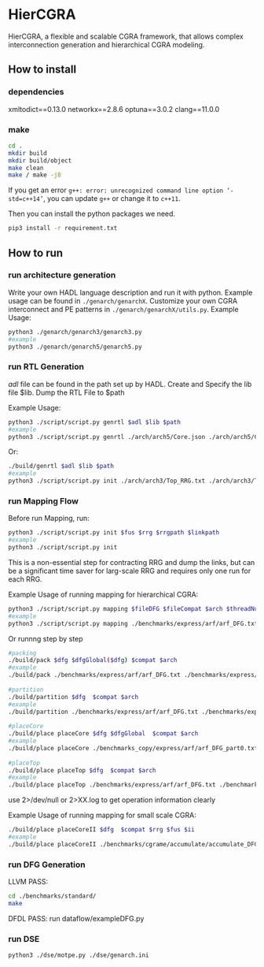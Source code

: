 # HierCGRA
HierCGRA, a flexible and scalable CGRA framework, that allows complex interconnection generation and hierarchical CGRA modeling.

## How to install

### dependencies

xmltodict==0.13.0
networkx==2.8.6
optuna==3.0.2
clang==11.0.0

### make
```sh
cd .
mkdir build
mkdir build/object
make clean
make / make -j8 
```

If you get an error ` g++: error: unrecognized command line option ‘-std=c++14’ `, you can update ` g++ ` or change it to ` c++11 `.

Then you can install the python packages we need. 
```sh
pip3 install -r requirement.txt
```

## How to run

### run architecture generation
Write your own HADL language description and run it with python. Example usage can be found in ` ./genarch/genarchX `. Customize your own CGRA interconnect and PE patterns in ` ./genarch/genarchX/utils.py `.
Example Usage:
```sh
python3 ./genarch/genarch3/genarch3.py
#example
python3 ./genarch/genarch5/genarch5.py
```

### run RTL Generation
$adl$ file can be found in the path set up by HADL. Create and Specify the lib file $lib. Dump the RTL File to $path

Example Usage:

```sh
python3 ./script/script.py genrtl $adl $lib $path
#example
python3 ./script/script.py genrtl ./arch/arch5/Core.json ./arch/arch5/CoreLib.ini ./arch/arch5/rtl
```

Or:
```sh
./build/genrtl $adl $lib $path
#example
python3 ./script/script.py init ./arch/arch3/Top_RRG.txt ./arch/arch3/Top_FUs.txt ./arch/arch3/ ./arch/arch3/
```

### run Mapping Flow

Before run Mapping, run:
```sh
python3 ./script/script.py init $fus $rrg $rrgpath $linkpath
#example
python3 ./script/script.py init  
```
This is a non-essential step for contracting RRG and dump the links, but can be a significant time saver for larg-scale RRG and requires only one run for each RRG. 


Example Usage of running mapping for hierarchical CGRA:
```sh
python3 ./script/script.py mapping $fileDFG $fileCompat $arch $threadNum
#example
python3 ./script/script.py mapping ./benchmarks/express/arf/arf_DFG.txt ./benchmarks/express/arf/arf_compat.txt ./arch/arch3/arch.ini 4
```

Or runnng step by step
```sh
#packing
./build/pack $dfg $dfgGlobal($dfg) $compat $arch
#example
./build/pack ./benchmarks/express/arf/arf_DFG.txt ./benchmarks/express/arf/arf_DFG.txt ./benchmarks/express/arf/arf_compat.txt ./arch/arch3/arch.ini 
  
#partition
./build/partition $dfg  $compat $arch
#example
./build/partition ./benchmarks/express/arf/arf_DFG.txt ./benchmarks/express/arf/arf_compat.txt ./arch/arch3/arch.ini 
  
#placeCore
./build/place placeCore $dfg $dfgGlobal  $compat $arch
#example
./build/place placeCore ./benchmarks_copy/express/arf/arf_DFG_part0.txt ./benchmarks/express/arf/arf_DFG.txt ./benchmarks/express/arf/arf_compat.txt ./arch/arch3/arch.ini
  
#placeTop
./build/place placeTop $dfg  $compat $arch
#example
./build/place placeTop ./benchmarks/express/arf/arf_DFG.txt ./benchmarks/express/arf/arf_compat.txt ./arch/arch3/arch.ini
```  

use 2>/dev/null or 2>XX.log to get operation information clearly

Example Usage of running mapping for small scale CGRA:
```sh
./build/place placeCoreII $dfg  $compat $rrg $fus $ii 
#example
./build/place placeCoreII ./benchmarks/cgrame/accumulate/accumulate_DFG.txt ./benchmarks/cgrame/accumulate/accumulate_compat.txt ./arch/arch5/Core_RRG.txt ./arch/arch5/Core_FUs.txt 3
```

### run DFG Generation

LLVM PASS:
```sh
cd ./benchmarks/standard/
make
```

DFDL PASS:
run dataflow/exampleDFG.py

### run DSE
```sh
python3 ./dse/motpe.py ./dse/genarch.ini
```